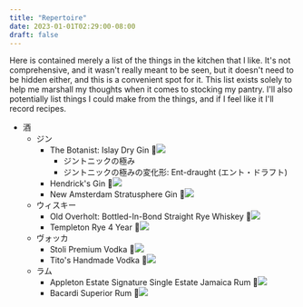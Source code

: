 ```yaml
---
title: "Repertoire"
date: 2023-01-01T02:29:00-08:00
draft: false
---
```


Here is contained merely a list of the things in the kitchen that I like. It's not comprehensive, and it wasn't really meant to be seen, but it doesn't need to be hidden either, and this is a convenient spot for it. This list exists solely to help me marshall my thoughts when it comes to stocking my pantry. I'll also potentially list things I could make from the things, and if I feel like it I'll record recipes.

- 酒
	- ジン
		- The Botanist: Islay Dry Gin <span class="popout-normal">&#x1F50E;&#xFE0E;</span><img src="/img/kui/botanist.png" class="popout-hover"/>
			- ジントニックの極み
			- ジントニックの極みの変化形: Ent-draught (エント・ドラフト)
		- Hendrick's Gin <span class="popout-normal">&#x1F50E;&#xFE0E;</span><img src="/img/kui/hendricks.png" class="popout-hover"/>
		- New Amsterdam Stratusphere Gin <span class="popout-normal">&#x1F50E;&#xFE0E;</span><img src="/img/kui/newam.png" class="popout-hover"/>
	- ウィスキー
		- Old Overholt: Bottled-In-Bond Straight Rye Whiskey <span class="popout-normal">&#x1F50E;&#xFE0E;</span><img src="/img/kui/oldover.png" class="popout-hover"/>
		- Templeton Rye 4 Year <span class="popout-normal">&#x1F50E;&#xFE0E;</span><img src="/img/kui/templeton.webp" class="popout-hover"/>
	- ヴォッカ
		- Stoli Premium Vodka <span class="popout-normal">&#x1F50E;&#xFE0E;</span><img src="/img/kui/stoli.png" class="popout-hover"/>
		- Tito's Handmade Vodka <span class="popout-normal">&#x1F50E;&#xFE0E;</span><img src="/img/kui/titos.png" class="popout-hover"/>
	- ラム
		- Appleton Estate Signature Single Estate Jamaica Rum <span class="popout-normal">&#x1F50E;&#xFE0E;</span><img src="/img/kui/appleton.png" class="popout-hover"/>
		- Bacardi Superior Rum <span class="popout-normal">&#x1F50E;&#xFE0E;</span><img src="/img/kui/bacardi.png" class="popout-hover"/>
				
